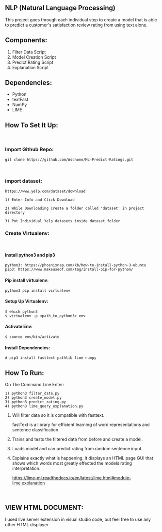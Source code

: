 ## NLP (Natural Language Processing)

This project goes through each individual step to create a model that is able to predict a customer's satisfaction review rating from using text alone.

## Components:
1) Filter Data Script
2) Model Creation Script
3) Predict Rating Script
4) Explanation Script

## Dependencies:
- Python
- textFast
- NumPy
- LIME

## How To Set It Up:

<br>

### Import Github Repo:

    git clone https://github.com/Aschonn/ML-Predict-Ratings.git

<br>

### import dataset:

    https://www.yelp.com/dataset/download

    1) Enter Info and Click Download

    2) While Downloading Create a folder called 'dataset' in project directory

    3) Put Individual Yelp datasets inside dataset folder


### Create Virtualenv:

<br>

#### install python3 and pip3 

    python3: https://phoenixnap.com/kb/how-to-install-python-3-ubuntu
    pip3: https://www.makeuseof.com/tag/install-pip-for-python/


#### Pip install virtualenv:

    python3 pip install virtualenv

#### Setup Up Virtualenv:

    $ which python3
    $ virtualenv -p <path_to_python3> env

#### Activate Env:

    $ source env/bin/activate

#### Install Dependencies:

    # pip3 install fasttext pathlib lime numpy


## How To Run:

On The Command Line Enter:

    1) python3 filter_data.py
    2) python3 create_model.py
    3) python3 predict_rating.py
    4) python3 lime_query_explanation.py

1) Will filter data so it is compatible with fasttext.

    fastText is a library for efficient learning of word representations and sentence classification.

2) Trains and tests the filtered data from before and create a model. 
3) Loads model and can predict rating from random sentence input.
4) Explains exactly what is happening. It displays an HTML page GUI that shows which words most greatly effected the models rating interpretation.

    https://lime-ml.readthedocs.io/en/latest/lime.html#module-lime.explanation

<br>


## VIEW HTML DOCUMENT:

I used live server extension in visual studio code, but feel free to use any other HTML displayer
